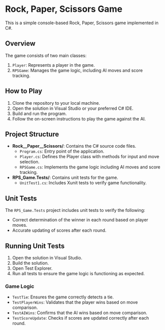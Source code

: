 # Rock, Paper, Scissors Game

This is a simple console-based Rock, Paper, Scissors game implemented in C#.

## Overview

The game consists of two main classes:
1. `Player`: Represents a player in the game.
2. `RPSGame`: Manages the game logic, including AI moves and score tracking.

## How to Play

1. Clone the repository to your local machine.
2. Open the solution in Visual Studio or your preferred C# IDE.
3. Build and run the program.
4. Follow the on-screen instructions to play the game against the AI.

## Project Structure

- **Rock__Paper__Scissors/**: Contains the C# source code files.
  - `Program.cs`: Entry point of the application.
  - `Player.cs`: Defines the Player class with methods for input and move selection.
  - `RPSGame.cs`: Implements the game logic including AI moves and score tracking.
- **RPS_Game.Tests/**: Contains unit tests for the game.
  - `UnitTest1.cs`: Includes Xunit tests to verify game functionality.

## Unit Tests

The `RPS_Game.Tests` project includes unit tests to verify the following:
- Correct determination of the winner in each round based on player moves.
- Accurate updating of scores after each round.

## Running Unit Tests

1. Open the solution in Visual Studio.
2. Build the solution.
3. Open Test Explorer.
4. Run all tests to ensure the game logic is functioning as expected.


### Game Logic
- `TestTie`: Ensures the game correctly detects a tie.
- `TestPlayerWins`: Validates that the player wins based on move comparison.
- `TestAIWins`: Confirms that the AI wins based on move comparison.
- `TestScoreUpdate`: Checks if scores are updated correctly after each round.


